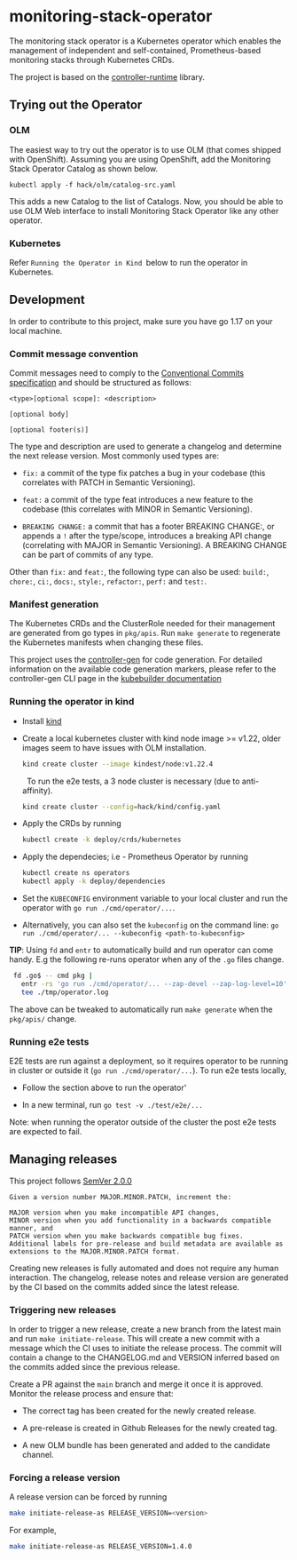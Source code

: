 # monitoring-stack-operator

The monitoring stack operator is a Kubernetes operator which enables the management of independent and self-contained, Prometheus-based monitoring stacks through Kubernetes CRDs.

The project is based on the [controller-runtime](https://github.com/kubernetes-sigs/controller-runtime) library.

## Trying out the Operator

### OLM

The easiest way to try out the operator is to use OLM (that comes shipped with
OpenShift). Assuming you are using OpenShift, add the Monitoring Stack Operator Catalog
as shown below.

```
kubectl apply -f hack/olm/catalog-src.yaml
```

This adds a new Catalog to the list of Catalogs. Now, you should be able to use
OLM Web interface to install Monitoring Stack Operator like any other operator.

### Kubernetes

Refer `Running the Operator in Kind `below to run the operator in Kubernetes.

## Development

In order to contribute to this project, make sure you have go 1.17 on your local machine.

### Commit message convention

Commit messages need to comply to the [Conventional Commits specification](https://www.conventionalcommits.org/en/v1.0.0/) and should be structured as follows:

```
<type>[optional scope]: <description>

[optional body]

[optional footer(s)]
```

The type and description are used to generate a changelog and determine the next release version.
Most commonly used types are:

* `fix:` a commit of the type fix patches a bug in your codebase (this correlates with PATCH in Semantic Versioning).

* `feat:` a commit of the type feat introduces a new feature to the codebase (this correlates with MINOR in Semantic Versioning).

* `BREAKING CHANGE:` a commit that has a footer BREAKING CHANGE:, or appends a
 `!` after the type/scope, introduces a breaking API change (correlating with
 MAJOR in Semantic Versioning). A BREAKING CHANGE can be part of commits of any type.

Other than `fix:` and `feat:`, the following type can also be used: `build:`, `chore:`, `ci:`, `docs:`, `style:`, `refactor:`, `perf:` and `test:`.

### Manifest generation

The Kubernetes CRDs and the ClusterRole needed for their management are generated from go types in `pkg/apis`.
Run `make generate` to regenerate the Kubernetes manifests when changing these files.

This project uses the [controller-gen](https://github.com/kubernetes-sigs/controller-tools/tree/master/cmd/controller-gen) for code generation.
For detailed information on the available code generation markers, please refer
to the controller-gen CLI page in the [kubebuilder documentation](https://book.kubebuilder.io/reference/markers.html)

### Running the operator in kind

* Install [kind](https://github.com/kubernetes-sigs/kind)

* Create a local kubernetes cluster with kind node image >= v1.22, older images seem to have issues with OLM installation.
  ```sh
  kind create cluster --image kindest/node:v1.22.4
  ```
  &nbsp; To run the e2e tests, a 3 node cluster is necessary (due to anti-affinity).
  ```sh
  kind create cluster --config=hack/kind/config.yaml
  ```
* Apply the CRDs by running 

  ```sh
  kubectl create -k deploy/crds/kubernetes
  ```

* Apply the dependecies; i.e - Prometheus Operator by running

  ```sh
  kubectl create ns operators
  kubectl apply -k deploy/dependencies
  ```

* Set the `KUBECONFIG` environment variable to your local cluster and run the
  operator with `go run ./cmd/operator/...`.

* Alternatively, you can also set the `kubeconfig` on the command line:
  `go run ./cmd/operator/... --kubeconfig <path-to-kubeconfig>`

**TIP**: Using `fd` and `entr` to automatically build and run operator can come handy.
E.g the following re-runs operator when any of the `.go` files change.

 ```sh
  fd .go$ -- cmd pkg |
    entr -rs 'go run ./cmd/operator/... --zap-devel --zap-log-level=10' 2>&1 |
    tee ./tmp/operator.log
 ```

The above can be tweaked to automatically run `make generate` when the `pkg/apis/` change.

### Running e2e tests

E2E tests are run against a deployment, so it requires operator to be running
in cluster or outside it (`go run ./cmd/operator/...`). To run e2e tests locally,

* Follow the section above to run the operator'

* In a new terminal, run `go test -v ./test/e2e/...`

Note: when running the operator outside of the cluster the post e2e tests are
expected to fail.

## Managing releases

This project follows [SemVer 2.0.0](https://semver.org/)

```
Given a version number MAJOR.MINOR.PATCH, increment the:

MAJOR version when you make incompatible API changes,
MINOR version when you add functionality in a backwards compatible manner, and
PATCH version when you make backwards compatible bug fixes.
Additional labels for pre-release and build metadata are available as extensions to the MAJOR.MINOR.PATCH format.
```

Creating new releases is fully automated and does not require any human interaction.
The changelog, release notes and release version are generated by the CI based on the commits added since the latest release.

### Triggering new releases

In order to trigger a new release, create a new branch from the latest main and run `make initiate-release`.
This will create a new commit with a message which the CI uses to initiate the release process.
The commit will contain a change to the CHANGELOG.md and VERSION inferred based on the commits added since the previous release.

Create a PR against the `main` branch and merge it once it is approved. Monitor the release process and ensure that:

* The correct tag has been created for the newly created release.

* A pre-release is created in Github Releases for the newly created tag.

* A new OLM bundle has been generated and added to the candidate channel.

### Forcing a release version

A release version can be forced by running

```sh
make initiate-release-as RELEASE_VERSION=<version>
```

For example,

```sh
make initiate-release-as RELEASE_VERSION=1.4.0
```
